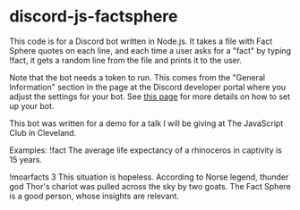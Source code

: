 # discord-js-factsphere

This code is for a Discord bot written in Node.js. It takes a file with Fact Sphere quotes on each line, and each time a user asks for a "fact" by typing !fact, it gets a random line from the file and prints it to the user. 

Note that the bot needs a token to run. This comes from the "General Information" section in the page at the Discord developer portal where you adjust the settings for your bot. See [this page](https://discordpy.readthedocs.io/en/latest/discord.html) for more details on how to set up your bot.

This bot was written for a demo for a talk I will be giving at The JavaScript Club in Cleveland.

Examples: 
   !fact
   The average life expectancy of a rhinoceros in captivity is 15 years.
  
  !moarfacts 3
  This situation is hopeless.
  According to Norse legend, thunder god Thor's chariot was pulled across the sky by two goats.
  The Fact Sphere is a good person, whose insights are relevant.
